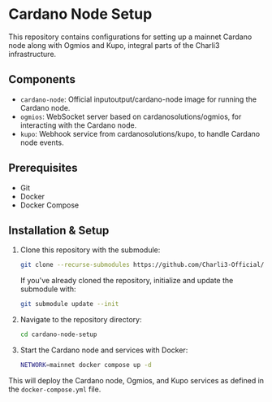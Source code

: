 # Cardano Node Setup

This repository contains configurations for setting up a mainnet Cardano node along with Ogmios and Kupo, integral parts of the Charli3 infrastructure.

## Components

- `cardano-node`: Official inputoutput/cardano-node image for running the Cardano node.
- `ogmios`: WebSocket server based on cardanosolutions/ogmios, for interacting with the Cardano node.
- `kupo`: Webhook service from cardanosolutions/kupo, to handle Cardano node events.

## Prerequisites

- Git
- Docker
- Docker Compose

## Installation & Setup

1. Clone this repository with the submodule:
    ```sh
    git clone --recurse-submodules https://github.com/Charli3-Official/cardano-node-setup.git
    ```
   
   If you've already cloned the repository, initialize and update the submodule with:
    ```sh
    git submodule update --init
    ```

2. Navigate to the repository directory:
    ```sh
    cd cardano-node-setup
    ```

3. Start the Cardano node and services with Docker:
    ```sh
    NETWORK=mainnet docker compose up -d
    ```

This will deploy the Cardano node, Ogmios, and Kupo services as defined in the `docker-compose.yml` file.
